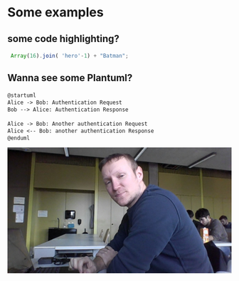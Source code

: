 Some examples
==========

## some code highlighting?

```javascript
 Array(16).join( 'hero'-1) + "Batman";
```

## Wanna see some Plantuml?

```plantuml
@startuml
Alice -> Bob: Authentication Request
Bob --> Alice: Authentication Response

Alice -> Bob: Another authentication Request
Alice <-- Bob: another authentication Response
@enduml
```

![alt text](justus.jpg)
